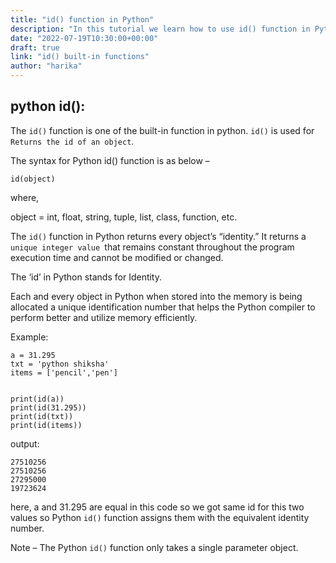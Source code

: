 ```yaml
---
title: "id() function in Python"
description: "In this tutorial we learn how to use id() function in Python"
date: "2022-07-19T10:30:00+00:00"
draft: true
link: "id() built-in functions"
author: "harika"
---
```


##  python id():
The `id()` function is one of the built-in function in python.
`id()` is used for `Returns the id of an object`.

The syntax for Python id() function is as below –
```
id(object)
```
where,

object = int, float, string, tuple, list, class, function, etc.

The `id()` function in Python returns every object’s “identity.” It returns a `unique integer value `that remains constant throughout the program execution time and cannot be modified or changed.

The ‘id’ in Python stands for Identity. 

Each and every object in Python when stored into the memory is being allocated a unique identification number that helps the Python compiler to perform better and utilize memory efficiently.

Example:
```
a = 31.295
txt = 'python shiksha'
items = ['pencil','pen']


print(id(a))
print(id(31.295))
print(id(txt))
print(id(items))
```
output:
```
27510256
27510256
27295000
19723624
```
here, a and 31.295 are equal in this code so we got same id for this two  values so Python `id()` function assigns them with the equivalent identity number.

Note – The Python `id()` function only takes a single parameter object.
